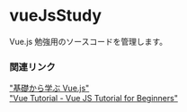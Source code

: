 # vueJsStudy
Vue.js 勉強用のソースコードを管理します。

### 関連リンク
["基礎から学ぶ Vue.js"](https://cr-vue.mio3io.com/)  
["Vue Tutorial - Vue JS Tutorial for Beginners"](https://www.youtube.com/watch?v=mZY1yyrlJWU)
